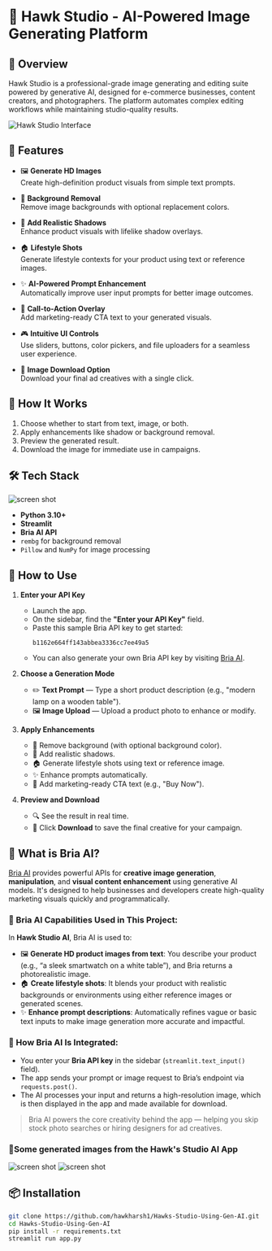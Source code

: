 # 🦅 Hawk Studio - AI-Powered Image Generating Platform

## 🌟 Overview
Hawk Studio is a professional-grade image generating and editing suite powered by generative AI, designed for e-commerce businesses, content creators, and photographers. The platform automates complex editing workflows while maintaining studio-quality results.

![Hawk Studio Interface](https://github.com/hawkharsh1/Hawks-Studio-Using-Generative-AI/blob/main/image.png)


## 🌟 Features

- 🖼️ **Generate HD Images**  
  Create high-definition product visuals from simple text prompts.

- 🎯 **Background Removal**  
  Remove image backgrounds with optional replacement colors.

- 🌅 **Add Realistic Shadows**  
  Enhance product visuals with lifelike shadow overlays.

- 🏠 **Lifestyle Shots**  
  Generate lifestyle contexts for your product using text or reference images.

- ✨ **AI-Powered Prompt Enhancement**  
  Automatically improve user input prompts for better image outcomes.

- 📝 **Call-to-Action Overlay**  
  Add marketing-ready CTA text to your generated visuals.

- 🎮 **Intuitive UI Controls**  
  Use sliders, buttons, color pickers, and file uploaders for a seamless user experience.

- 💾 **Image Download Option**  
  Download your final ad creatives with a single click.

## 🚀 How It Works

1. Choose whether to start from text, image, or both.
2. Apply enhancements like shadow or background removal.
3. Preview the generated result.
4. Download the image for immediate use in campaigns.

## 🛠️ Tech Stack
![screen shot](https://github.com/hawkharsh1/Hawks-Studio-Using-Generative-AI/blob/main/Techstack.png)

- **Python 3.10+**
- **Streamlit**
- **Bria AI API**
- `rembg` for background removal
- `Pillow` and `NumPy` for image processing

## 🧪 How to Use

1. **Enter your API Key**
   - Launch the app.
   - On the sidebar, find the **"Enter your API Key"** field.
   - Paste this sample Bria API key to get started:
     ```
     b1162e664ff143abbea3336cc7ee49a5
     ```
   - You can also generate your own Bria API key by visiting [Bria AI](https://bria.ai).

2. **Choose a Generation Mode**
   - ✏️ **Text Prompt** — Type a short product description (e.g., "modern lamp on a wooden table").
   - 🖼️ **Image Upload** — Upload a product photo to enhance or modify.

3. **Apply Enhancements**
   - 🎯 Remove background (with optional background color).
   - 🌅 Add realistic shadows.
   - 🏠 Generate lifestyle shots using text or reference image.
   - ✨ Enhance prompts automatically.
   - 📝 Add marketing-ready CTA text (e.g., "Buy Now").

4. **Preview and Download**
   - 🔍 See the result in real time.
   - 💾 Click **Download** to save the final creative for your campaign.

## 🧠 What is Bria AI?

[Bria AI](https://bria.ai) provides powerful APIs for **creative image generation**, **manipulation**, and **visual content enhancement** using generative AI models. It's designed to help businesses and developers create high-quality marketing visuals quickly and programmatically.

### 🔗 Bria AI Capabilities Used in This Project:

In **Hawk Studio AI**, Bria AI is used to:

- 🖼️ **Generate HD product images from text**: You describe your product (e.g., “a sleek smartwatch on a white table”), and Bria returns a photorealistic image.
- 🏠 **Create lifestyle shots**: It blends your product with realistic backgrounds or environments using either reference images or generated scenes.
- ✨ **Enhance prompt descriptions**: Automatically refines vague or basic text inputs to make image generation more accurate and impactful.

### 🔐 How Bria AI Is Integrated:

- You enter your **Bria API key** in the sidebar (`streamlit.text_input()` field).
- The app sends your prompt or image request to Bria’s endpoint via `requests.post()`.
- The AI processes your input and returns a high-resolution image, which is then displayed in the app and made available for download.

> Bria AI powers the core creativity behind the app — helping you skip stock photo searches or hiring designers for ad creatives.

### 🦾Some generated images from the Hawk's Studio AI App
![screen shot](https://github.com/hawkharsh1/Hawks-Studio-Using-Generative-AI/blob/main/seed_1361310814.png)
![screen shot](https://github.com/hawkharsh1/Hawks-Studio-Using-Generative-AI/blob/main/seed_461462317.png)

 
## 📦 Installation

```bash
git clone https://github.com/hawkharsh1/Hawks-Studio-Using-Gen-AI.git
cd Hawks-Studio-Using-Gen-AI
pip install -r requirements.txt
streamlit run app.py
